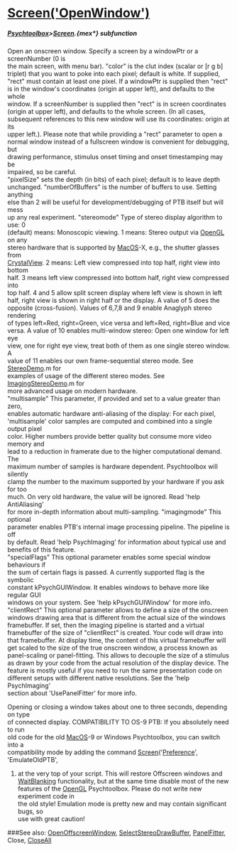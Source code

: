 # [Screen('OpenWindow')](Screen-OpenWindow) 
##### [Psychtoolbox](Psychtoolbox)>[Screen](Screen).{mex*} subfunction


Open an onscreen window. Specify a screen by a windowPtr or a screenNumber (0 is  
the main screen, with menu bar). "color" is the clut index (scalar or [r g b]  
triplet) that you want to poke into each pixel; default is white. If supplied,  
"rect" must contain at least one pixel. If a windowPtr is supplied then "rect"  
is in the window's coordinates (origin at upper left), and defaults to the whole  
window. If a screenNumber is supplied then "rect" is in screen coordinates  
(origin at upper left), and defaults to the whole screen. (In all cases,  
subsequent references to this new window will use its coordinates: origin at its  
upper left.). Please note that while providing a "rect" parameter to open a  
normal window instead of a fullscreen window is convenient for debugging, but  
drawing performance, stimulus onset timing and onset timestamping may be  
impaired, so be careful.  
"pixelSize" sets the depth (in bits) of each pixel; default is to leave depth  
unchanged. "numberOfBuffers" is the number of buffers to use. Setting anything  
else than 2 will be useful for development/debugging of PTB itself but will mess  
up any real experiment. "stereomode" Type of stereo display algorithm to use: 0  
(default) means: Monoscopic viewing. 1 means: Stereo output via [OpenGL](OpenGL) on any  
stereo hardware that is supported by [MacOS](MacOS)-X, e.g., the shutter glasses from  
[CrystalView](CrystalView). 2 means: Left view compressed into top half, right view into bottom  
half. 3 means left view compressed into bottom half, right view compressed into  
top half. 4 and 5 allow split screen display where left view is shown in left  
half, right view is shown in right half or the display. A value of 5 does the  
opposite (cross-fusion). Values of 6,7,8 and 9 enable Anaglyph stereo rendering  
of types left=Red, right=Green, vice versa and left=Red, right=Blue and vice  
versa. A value of 10 enables multi-window stereo: Open one window for left eye  
view, one for right eye view, treat both of them as one single stereo window. A  
value of 11 enables our own frame-sequential stereo mode. See [StereoDemo](StereoDemo).m for  
examples of usage of the different stereo modes. See [ImagingStereoDemo](ImagingStereoDemo).m for  
more advanced usage on modern hardware.  
"multisample" This parameter, if provided and set to a value greater than zero,  
enables automatic hardware anti-aliasing of the display: For each pixel,  
'multisample' color samples are computed and combined into a single output pixel  
color. Higher numbers provide better quality but consume more video memory and  
lead to a reduction in framerate due to the higher computational demand. The  
maximum number of samples is hardware dependent. Psychtoolbox will silently  
clamp the number to the maximum supported by your hardware if you ask for too  
much. On very old hardware, the value will be ignored. Read 'help AntiAliasing'  
for more in-depth information about multi-sampling. "imagingmode" This optional  
parameter enables PTB's internal image processing pipeline. The pipeline is off  
by default. Read 'help PsychImaging' for information about typical use and  
benefits of this feature.  
"specialFlags" This optional parameter enables some special window behaviours if  
the sum of certain flags is passed. A currently supported flag is the symbolic  
constant kPsychGUIWindow. It enables windows to behave more like regular GUI  
windows on your system. See 'help kPsychGUIWindow' for more info.  
"clientRect" This optional parameter allows to define a size of the onscreen  
windows drawing area that is different from the actual size of the windows  
framebuffer. If set, then the imaging pipeline is started and a virtual  
framebuffer of the size of "clientRect" is created. Your code will draw into  
that framebuffer. At display time, the content of this virtual framebuffer will  
get scaled to the size of the true onscreen window, a process known as  
panel-scaling or panel-fitting. This allows to decouple the size of a stimulus  
as drawn by your code from the actual resolution of the display device. The  
feature is mostly useful if you need to run the same presentation code on  
different setups with different native resolutions. See the 'help PsychImaging'  
section about 'UsePanelFitter' for more info.  
  
Opening or closing a window takes about one to three seconds, depending on type  
of connected display. COMPATIBILITY TO OS-9 PTB: If you absolutely need to run  
old code for the old [MacOS](MacOS)-9 or Windows Psychtoolbox, you can switch into a  
compatibility mode by adding the command [Screen](Screen)('[Preference](Preference)', 'EmulateOldPTB',  
1) at the very top of your script. This will restore Offscreen windows and  
[WaitBlanking](WaitBlanking) functionality, but at the same time disable most of the new  
features of the [OpenGL](OpenGL) Psychtoolbox. Please do not write new experiment code in  
the old style! Emulation mode is pretty new and may contain significant bugs, so  
use with great caution!  


###See also:
[OpenOffscreenWindow](Screen-OpenOffscreenWindow), [SelectStereoDrawBuffer](Screen-SelectStereoDrawBuffer), [PanelFitter](Screen-PanelFitter), Close, [CloseAll](Screen-CloseAll)
